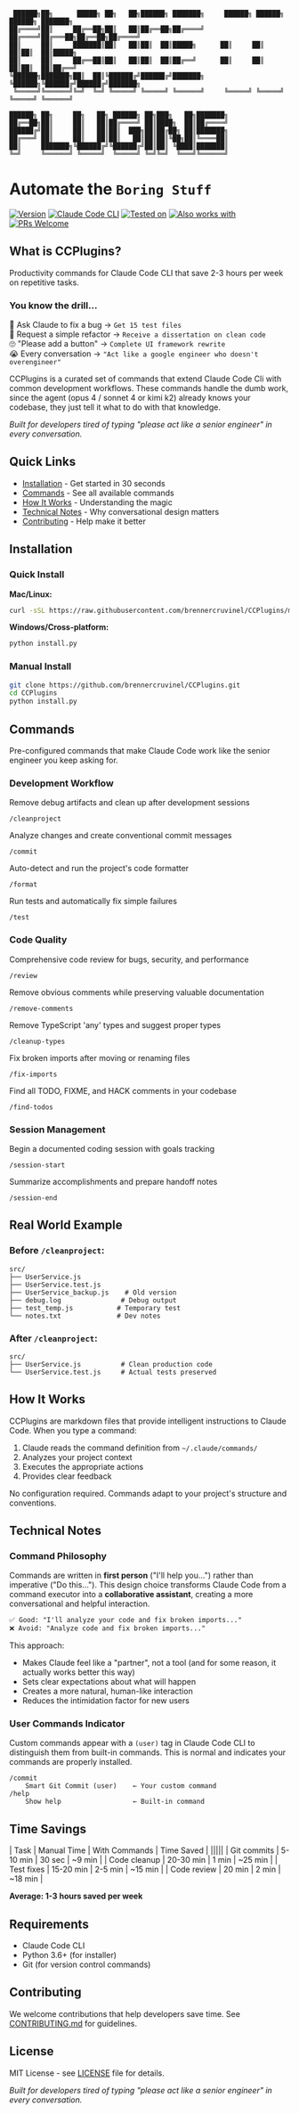 ```
 ██████╗██╗      █████╗ ██╗   ██╗██████╗ ███████╗     ██████╗ ██████╗ ██████╗ ███████╗
██╔════╝██║     ██╔══██╗██║   ██║██╔══██╗██╔════╝    ██╔════╝██╔═══██╗██╔══██╗██╔════╝
██║     ██║     ███████║██║   ██║██║  ██║█████╗      ██║     ██║   ██║██║  ██║█████╗  
██║     ██║     ██╔══██║██║   ██║██║  ██║██╔══╝      ██║     ██║   ██║██║  ██║██╔══╝  
╚██████╗███████╗██║  ██║╚██████╔╝██████╔╝███████╗    ╚██████╗╚██████╔╝██████╔╝███████╗
 ╚═════╝╚══════╝╚═╝  ╚═╝ ╚═════╝ ╚═════╝ ╚══════╝     ╚═════╝ ╚═════╝ ╚═════╝ ╚══════╝
                                                                                         
██████╗ ██╗     ██╗   ██╗ ██████╗ ██╗███╗   ██╗███████╗                               
██╔══██╗██║     ██║   ██║██╔════╝ ██║████╗  ██║██╔════╝                               
██████╔╝██║     ██║   ██║██║  ███╗██║██╔██╗ ██║███████╗                               
██╔═══╝ ██║     ██║   ██║██║   ██║██║██║╚██╗██║╚════██║                               
██║     ███████╗╚██████╔╝╚██████╔╝██║██║ ╚████║███████║                               
╚═╝     ╚══════╝ ╚═════╝  ╚═════╝ ╚═╝╚═╝  ╚═══╝╚══════╝                               
```

# Automate the `Boring Stuff`
[![Version](https://img.shields.io/badge/version-1.6.0-blue.svg)](https://github.com/brennercruvinel/CCPlugins)
[![Claude Code CLI](https://img.shields.io/badge/for-Claude%20Code%20CLI-purple.svg)](https://docs.anthropic.com/en/docs/claude-code)
[![Tested on](https://img.shields.io/badge/tested%20on-Opus%204%20%26%20Sonnet%204-orange.svg)](https://claude.ai)
[![Also works with](https://img.shields.io/badge/also%20works%20with-Kimi%20K2-1783ff.svg)](https://github.com/MoonshotAI/Kimi-K2)
[![PRs Welcome](https://img.shields.io/badge/PRs-welcome-brightgreen.svg)](https://github.com/brennercruvinel/CCPlugins/blob/main/CONTRIBUTING.md)


## What is CCPlugins?

Productivity commands for Claude Code CLI that save 2-3 hours per week on repetitive tasks.

### You know the drill...

🤦 Ask Claude to fix a bug → `Get 15 test files`<br>
😤 Request a simple refactor → `Receive a dissertation on clean code`<br>
🙄 "Please add a button" → `Complete UI framework rewrite`<br>
😭 Every conversation → `"Act like a google engineer who doesn't overengineer"`

CCPlugins is a curated set of commands that extend Claude Code Cli with common development workflows. These commands handle the dumb work, since the agent (opus 4 / sonnet 4 or kimi k2) already knows your codebase, they just tell it what to do with that knowledge.

*Built for developers tired of typing "please act like a senior engineer" in every conversation.*

## Quick Links

- [Installation](#installation) - Get started in 30 seconds
- [Commands](#commands) - See all available commands
- [How It Works](#how-it-works) - Understanding the magic
- [Technical Notes](#technical-notes) - Why conversational design matters
- [Contributing](#contributing) - Help make it better

## Installation

### Quick Install

**Mac/Linux:**
```bash
curl -sSL https://raw.githubusercontent.com/brennercruvinel/CCPlugins/main/install.sh | bash
```

**Windows/Cross-platform:**
```bash
python install.py
```

### Manual Install
```bash
git clone https://github.com/brennercruvinel/CCPlugins.git
cd CCPlugins
python install.py
```

## Commands
Pre-configured commands that make Claude Code work like the senior engineer you keep asking for.

### Development Workflow

Remove debug artifacts and clean up after development sessions
```
/cleanproject
```



Analyze changes and create conventional commit messages
```
/commit
```



Auto-detect and run the project's code formatter
```
/format
```



Run tests and automatically fix simple failures
```
/test
```

### Code Quality

Comprehensive code review for bugs, security, and performance
```
/review
```



Remove obvious comments while preserving valuable documentation
```
/remove-comments
```



Remove TypeScript 'any' types and suggest proper types
```
/cleanup-types
```



Fix broken imports after moving or renaming files
```
/fix-imports
```



Find all TODO, FIXME, and HACK comments in your codebase
```
/find-todos
```

### Session Management

Begin a documented coding session with goals tracking
```
/session-start
```



Summarize accomplishments and prepare handoff notes
```
/session-end
```


## Real World Example

### Before `/cleanproject`:
```
src/
├── UserService.js
├── UserService.test.js
├── UserService_backup.js    # Old version
├── debug.log               # Debug output
├── test_temp.js           # Temporary test
└── notes.txt              # Dev notes
```

### After `/cleanproject`:
```
src/
├── UserService.js          # Clean production code
└── UserService.test.js     # Actual tests preserved
```

## How It Works

CCPlugins are markdown files that provide intelligent instructions to Claude Code. When you type a command:

1. Claude reads the command definition from `~/.claude/commands/`
2. Analyzes your project context
3. Executes the appropriate actions
4. Provides clear feedback

No configuration required. Commands adapt to your project's structure and conventions.

## Technical Notes

### Command Philosophy
Commands are written in **first person** ("I'll help you...") rather than imperative ("Do this..."). This design choice transforms Claude Code from a command executor into a **collaborative assistant**, creating a more conversational and helpful interaction.

```markdown
✅ Good: "I'll analyze your code and fix broken imports..."
❌ Avoid: "Analyze code and fix broken imports..."
```

This approach:
- Makes Claude feel like a "partner", not a tool (and for some reason, it actually works better this way)
- Sets clear expectations about what will happen
- Creates a more natural, human-like interaction
- Reduces the intimidation factor for new users

### User Commands Indicator
Custom commands appear with a `(user)` tag in Claude Code CLI to distinguish them from built-in commands. This is normal and indicates your commands are properly installed.

```
/commit
    Smart Git Commit (user)    ← Your custom command
/help
    Show help                  ← Built-in command
```

## Time Savings

| Task | Manual Time | With Commands | Time Saved |
|||||
| Git commits | 5-10 min | 30 sec | ~9 min |
| Code cleanup | 20-30 min | 1 min | ~25 min |
| Test fixes | 15-20 min | 2-5 min | ~15 min |
| Code review | 20 min | 2 min | ~18 min |

**Average: 1-3 hours saved per week**

## Requirements

- Claude Code CLI
- Python 3.6+ (for installer)
- Git (for version control commands)

## Contributing

We welcome contributions that help developers save time. See [CONTRIBUTING.md](CONTRIBUTING.md) for guidelines.

## License

MIT License - see [LICENSE](LICENSE) file for details.



*Built for developers tired of typing "please act like a senior engineer" in every conversation.*
